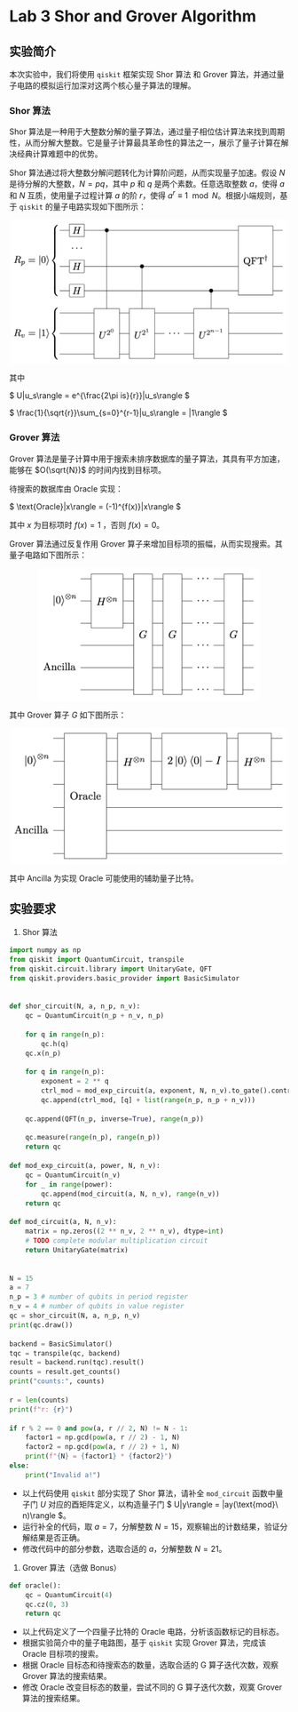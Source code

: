 # Lab 3 Shor and Grover Algorithm
## 实验简介

本次实验中，我们将使用 `qiskit` 框架实现 Shor 算法 和 Grover 算法，并通过量子电路的模拟运行加深对这两个核心量子算法的理解。

### Shor 算法

Shor 算法是一种用于大整数分解的量子算法，通过量子相位估计算法来找到周期性，从而分解大整数。它是量子计算最具革命性的算法之一，展示了量子计算在解决经典计算难题中的优势。

Shor 算法通过将大整数分解问题转化为计算阶问题，从而实现量子加速。假设 $N$ 是待分解的大整数，$N = pq$，其中 $p$ 和 $q$ 是两个素数。任意选取整数 $a$，使得 $a$ 和 $N$ 互质，使用量子过程计算 $a$ 的阶 $r$，使得 $a^r \equiv 1 \mod N$。根据小端规则，基于 `qiskit` 的量子电路实现如下图所示：

<img src="./shor.png" alt="图片描述" width="500" style="display: block; margin: 0 auto;">

其中

$
U|u_s\rangle = e^{\frac{2\pi is}{r}}|u_s\rangle
$

$
\frac{1}{\sqrt{r}}\sum_{s=0}^{r-1}|u_s\rangle = |1\rangle
$

### Grover 算法

Grover 算法是量子计算中用于搜索未排序数据库的量子算法，其具有平方加速，能够在 $O(\sqrt{N})$ 的时间内找到目标项。

待搜索的数据库由 Oracle 实现：

$
\text{Oracle}|x\rangle = (-1)^{f(x)}|x\rangle
$

其中 $x$ 为目标项时 $f(x)=1$ ，否则 $f(x)=0$。

Grover 算法通过反复作用 Grover 算子来增加目标项的振幅，从而实现搜索。其量子电路如下图所示：

<img src="./grover.png" alt="图片描述" width="400" style="display: block; margin: 0 auto;">

其中 Grover 算子 $G$ 如下图所示：

<img src="./g_operator.png" alt="图片描述" width="500" style="display: block; margin: 0 auto;">

其中 Ancilla 为实现 Oracle 可能使用的辅助量子比特。

## 实验要求

1. Shor 算法

```python
import numpy as np
from qiskit import QuantumCircuit, transpile
from qiskit.circuit.library import UnitaryGate, QFT
from qiskit.providers.basic_provider import BasicSimulator


def shor_circuit(N, a, n_p, n_v):
    qc = QuantumCircuit(n_p + n_v, n_p)

    for q in range(n_p):
        qc.h(q)
    qc.x(n_p)

    for q in range(n_p):
        exponent = 2 ** q
        ctrl_mod = mod_exp_circuit(a, exponent, N, n_v).to_gate().control(1)
        qc.append(ctrl_mod, [q] + list(range(n_p, n_p + n_v)))
    
    qc.append(QFT(n_p, inverse=True), range(n_p))

    qc.measure(range(n_p), range(n_p))
    return qc

def mod_exp_circuit(a, power, N, n_v):
    qc = QuantumCircuit(n_v)
    for _ in range(power):
        qc.append(mod_circuit(a, N, n_v), range(n_v))
    return qc

def mod_circuit(a, N, n_v):
    matrix = np.zeros((2 ** n_v, 2 ** n_v), dtype=int)
    # TODO complete modular multiplication circuit
    return UnitaryGate(matrix)


N = 15
a = 7
n_p = 3 # number of qubits in period register
n_v = 4 # number of qubits in value register
qc = shor_circuit(N, a, n_p, n_v)
print(qc.draw())

backend = BasicSimulator()
tqc = transpile(qc, backend)
result = backend.run(tqc).result()
counts = result.get_counts()
print("counts:", counts)

r = len(counts)
print(f"r: {r}")

if r % 2 == 0 and pow(a, r // 2, N) != N - 1:
    factor1 = np.gcd(pow(a, r // 2) - 1, N)
    factor2 = np.gcd(pow(a, r // 2) + 1, N)
    print(f"{N} = {factor1} * {factor2}")
else:
    print("Invalid a!")
```

- 以上代码使用 `qiskit` 部分实现了 Shor 算法，请补全 `mod_circuit` 函数中量子门 $U$ 对应的酉矩阵定义，以构造量子门
$
U|y\rangle = |ay(\text{mod}\ n)\rangle
$。
- 运行补全的代码，取 $a=7$，分解整数 $N=15$，观察输出的计数结果，验证分解结果是否正确。
- 修改代码中的部分参数，选取合适的 $a$，分解整数 $N=21$。

1. Grover 算法（选做 Bonus）

```python
def oracle():
    qc = QuantumCircuit(4)
    qc.cz(0, 3)
    return qc
```

- 以上代码定义了一个四量子比特的 Oracle 电路，分析该函数标记的目标态。
- 根据实验简介中的量子电路图，基于 `qiskit` 实现 Grover 算法，完成该 Oracle 目标项的搜索。
- 根据 Oracle 目标态和待搜索态的数量，选取合适的 G 算子迭代次数，观察 Grover 算法的搜索结果。
- 修改 Oracle 改变目标态的数量，尝试不同的 G 算子迭代次数，观寞 Grover 算法的搜索结果。